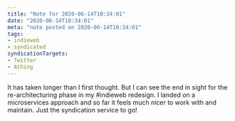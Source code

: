 ```yaml
---
title: "Note for 2020-06-14T10:34:01"
date: "2020-06-14T10:34:01"
meta: "note posted on 2020-06-14T10:34:01"
tags:
- indieweb
- syndicated
syndicationTargets:
- Twitter
- Athing
---
```

It has taken longer than I first thought. But I can see the end in sight for the re-architecturing phase in my #indieweb redesign. I landed on a microservices approach and so far it feels much nicer to work with and maintain. Just the syndication service to go!
